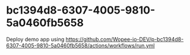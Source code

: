 # bc1394d8-6307-4005-9810-5a0460fb5658
Deploy demo app using https://github.com/Wopee-io-DEV/p-bc1394d8-6307-4005-9810-5a0460fb5658/actions/workflows/run.yml

